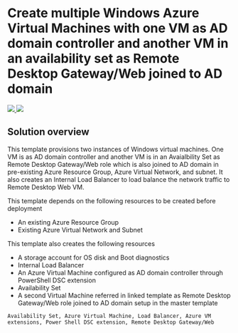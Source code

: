 # Create multiple Windows Azure Virtual Machines with one VM as AD domain controller and another VM in an availability set as Remote Desktop Gateway/Web joined to AD domain

<a href="https://portal.azure.com/#create/Microsoft.Template/uri/https%3A%2F%2Fraw.githubusercontent.com%2Fhyperionian%2FARM-Templates%2Fmaster%2Fvm-ad-rdgw%2Fazuredeploy.json" target="_blank">
  <img src="http://azuredeploy.net/deploybutton.png"/>
</a>
<a href="http://armviz.io/#/?load=https%3A%2F%2Fraw.githubusercontent.com%2Fhyperionian%2FARM-Templates%2Fmaster%F2vm-ad-rdgw%2Fazuredeploy.json" target="_blank">
  <img src="http://armviz.io/visualizebutton.png"/>
</a>

## Solution overview

This template provisions two instances of Windows virtual machines. One VM is as AD domain controller and another VM is in an Avaialbility Set as Remote Desktop Gateway/Web role which is also joined to AD domain in pre-existing Azure Resource Group, Azure Virtual Network, and subnet. It also creates an Internal Load Balancer to load balance the network traffic to Remote Desktop Web VM.

This template  depends on the following resources to be created before deployment

+	An existing Azure Resource Group
+	Existing Azure Virtual Network and Subnet

This template also  creates the following resources

- A storage account for OS disk and Boot diagnostics
- Internal Load Balancer
- An Azure Virtual Machine configured as AD domain controller through PowerShell DSC extension
- Availability Set
- A second Virtual Machine referred in linked template as Remote Desktop Gateway/Web role joined to AD domain setup in the master template


`Availability Set, Azure Virtual Machine, Load Balancer, Azure VM extensions, Power Shell DSC extension, Remote Desktop Gateway/Web`